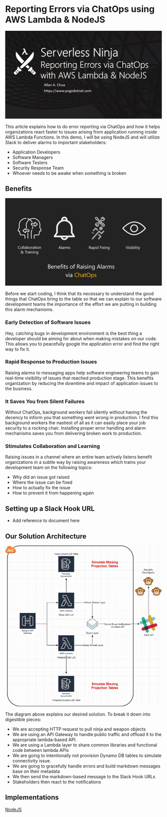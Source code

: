 # Reporting Errors via ChatOps using AWS Lambda & NodeJS

![Banner](https://github.com/allanchua101/serverless-ninja/blob/master/docs/012-reporting-errors-via-chatops/Banner.png)

This article explains how to do error reporting via ChatOps and how it helps organizations react faster to issues arising from application running inside AWS Lambda Functions. In this demo, I will be using NodeJS and will utilize Slack to deliver alarms to important stakeholders:

- Application Developers
- Software Managers
- Software Testers
- Security Response Team
- Whoever needs to be awake when something is broken

## Benefits

![Benefits](https://github.com/allanchua101/serverless-ninja/blob/master/docs/012-reporting-errors-via-chatops/Benefits.png)

Before we start coding, I think that its necessary to understand the good things that ChatOps bring to the table so that we can explain to our software development teams the importance of the effort we are putting in building this alarm mechanisms.

### Early Detection of Software Issues

Hey, catching bugs in development environment is the best thing a developer should be aiming for about when making mistakes on our code. This allows you to peacefully google the application error and find the right way to fix it.

### Rapid Response to Production Issues

Raising alarms to messaging apps help software engineering teams to gain real-time visibility of issues that reached production stage. This benefits organization by reducing the downtime and impact of application issues to the business.

### It Saves You from Silent Failures

Without ChatOps, background workers fail silently without having the decency to inform you that something went wrong in production. I find this background workers the nastiest of all as it can easily place your job security to a rocking chair. Installing proper error handling and alarm mechanisms saves you from delivering broken work to production.

### Stimulates Collaboration and Learning

Raising issues in a channel where an entire team actively listens benefit organizations in a subtle way by raising awareness which trains your development team on the following topics:

- Why did an issue got raised
- Where the issue can be fixed
- How to actually fix the issue
- How to prevent it from happening again

## Setting up a Slack Hook URL

- Add reference to document here

## Our Solution Architecture

![Solution](https://github.com/allanchua101/serverless-ninja/blob/master/docs/012-reporting-errors-via-chatops/alarm-diagram.jpg)

The diagram above explains our desired solution. To break it down into digestible pieces:

- We are accepting HTTP request to pull ninja and weapon objects
- We are using an API Gateway to handle public traffic and offload it to the appropriate lambda-based API.
- We are using a Lambda layer to share common libraries and functional code between lambda APIs
- We are going to intentionally not provision Dynamo DB tables to simulate connectivity issue.
- We are going to gracefully handle errors and build markdown messages base on their metadata
- We then send the markdown-based message to the Slack Hook URLs
- Stakeholders then react to the notifications

## Implementations

[NodeJS](https://github.com/allanchua101/serverless-ninja/blob/master/012-reporting-errors-via-chatops/node)
